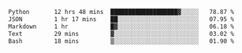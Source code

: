 <!--START_SECTION:waka-->

```txt
Python       12 hrs 48 mins  ███████████████████▓░░░░░   78.87 %
JSON         1 hr 17 mins    ██░░░░░░░░░░░░░░░░░░░░░░░   07.95 %
Markdown     1 hr            █▓░░░░░░░░░░░░░░░░░░░░░░░   06.18 %
Text         29 mins         ▓░░░░░░░░░░░░░░░░░░░░░░░░   03.02 %
Bash         18 mins         ▒░░░░░░░░░░░░░░░░░░░░░░░░   01.90 %
```

<!--END_SECTION:waka-->
